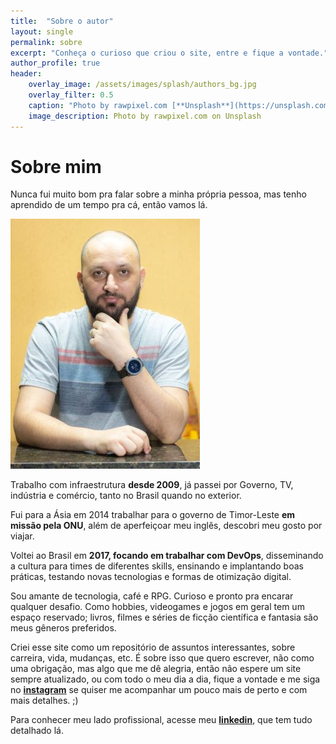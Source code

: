 ```yaml
---
title:  "Sobre o autor"
layout: single
permalink: sobre
excerpt: "Conheça o curioso que criou o site, entre e fique a vontade."
author_profile: true
header:
    overlay_image: /assets/images/splash/authors_bg.jpg
    overlay_filter: 0.5
    caption: "Photo by rawpixel.com [**Unsplash**](https://unsplash.com/photos/EF8Jr-uPS2Y)"
    image_description: Photo by rawpixel.com on Unsplash
---
```

# Sobre mim
Nunca fui muito bom pra falar sobre a minha própria pessoa, mas tenho aprendido de um tempo pra cá, então vamos lá.

![Renato Batista](/assets/images/authors/renato_perfil_400px.jpg)


Trabalho com infraestrutura **desde 2009**, já passei por Governo, TV, indústria e comércio, tanto no Brasil quando no exterior.

Fui para a Ásia em 2014 trabalhar para o governo de Timor-Leste **em missão pela ONU**, além de aperfeiçoar meu inglês, descobri meu gosto por viajar.

Voltei ao Brasil em **2017, focando em trabalhar com DevOps**, disseminando a cultura para times de diferentes skills, ensinando e implantando boas práticas, testando novas tecnologias e formas de otimização digital.

Sou amante de tecnologia, café e RPG. Curioso e pronto pra encarar qualquer desafio. Como hobbies, videogames e jogos em geral tem um espaço reservado; livros, filmes e séries de ficção científica e fantasia são meus gêneros preferidos.

Criei esse site como um repositório de assuntos interessantes, sobre carreira, vida, mudanças, etc. É sobre isso que quero escrever, não como uma obrigação, mas algo que me dê alegria, então não espere um site sempre atualizado, ou com todo o meu dia a dia, fique a vontade e me siga no [**instagram**](https://instagram.com/zenatuz) se quiser me acompanhar um pouco mais de perto e com mais detalhes. ;)

Para conhecer meu lado profissional, acesse meu [**linkedin**](https://linkedin.com/in/zenatuz), que tem tudo detalhado lá. 
